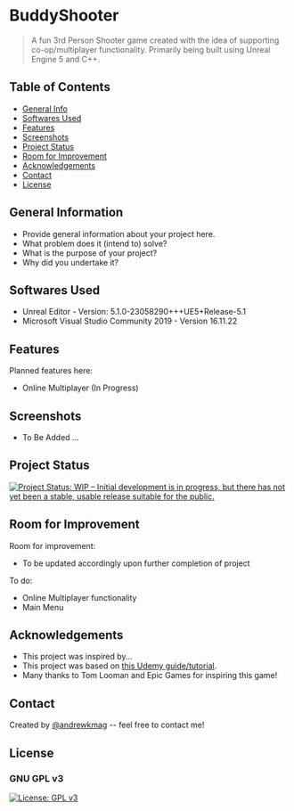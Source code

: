 # BuddyShooter
> A fun 3rd Person Shooter game created with the idea of supporting co-op/multiplayer functionality. Primarily being built using Unreal Engine 5 and C++.

## Table of Contents
* [General Info](#general-information)
* [Softwares Used](#softwares-used)
* [Features](#features)
* [Screenshots](#screenshots)
* [Project Status](#project-status)
* [Room for Improvement](#room-for-improvement)
* [Acknowledgements](#acknowledgements)
* [Contact](#contact)
* [License](#license)

## General Information
- Provide general information about your project here.
- What problem does it (intend to) solve?
- What is the purpose of your project?
- Why did you undertake it?
<!-- You don't have to answer all the questions - just the ones relevant to your project. -->

## Softwares Used
- Unreal Editor - Version: 5.1.0-23058290+++UE5+Release-5.1
- Microsoft Visual Studio Community 2019 - Version 16.11.22

## Features
Planned features here:
- Online Multiplayer (In Progress)

## Screenshots
- To Be Added ...
<!-- If you have screenshots you'd like to share, include them here. -->

## Project Status
[![Project Status: WIP – Initial development is in progress, but there has not yet been a stable, usable release suitable for the public.](https://www.repostatus.org/badges/latest/wip.svg)](https://www.repostatus.org/#wip)

## Room for Improvement

Room for improvement:
- To be updated accordingly upon further completion of project

To do:
- Online Multiplayer functionality
- Main Menu

## Acknowledgements
- This project was inspired by...
- This project was based on [this Udemy guide/tutorial](https://www.udemy.com/course/unrealengine-cpp/).
- Many thanks to Tom Looman and Epic Games for inspiring this game!

## Contact
Created by [@andrewkmag](https://github.com/andrewkmag) -- feel free to contact me!

## License
### GNU GPL v3
[![License: GPL v3](https://img.shields.io/badge/License-GPLv3-blue.svg)](https://www.gnu.org/licenses/gpl-3.0)    